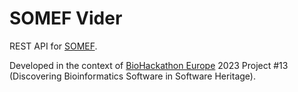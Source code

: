 # SOMEF Vider
REST API for [SOMEF](https://github.com/KnowledgeCaptureAndDiscovery/somef).

Developed in the context of [BioHackathon Europe](https://biohackathon-europe.org) 2023 Project #13 (Discovering Bioinformatics Software in Software Heritage). 



